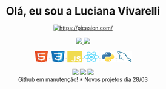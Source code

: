 <div align="center">
  <h1>Olá, eu sou a Luciana Vivarelli</h1>
  <a href="https://picasion.com/"><img src="https://i.picasion.com/pic92/a9daed3890298f609018f9e6a7b3daa7.gif" width="180" height="180" border="0" alt="https://picasion.com/" /></a><br /><a href="https://picasion.com/"></a>
  
</div>
<div align="center">
  <br>
  <a href="https://github.com/LucianaVivarelli">
  <img height="130em" src="https://github-readme-stats.vercel.app/api?username=LucianaVivarelli&show_icons=true&theme=flag-india&include_all_commits=true&count_private=true"/>
  <img height="130em" src="https://github-readme-stats.vercel.app/api/top-langs/?username=LucianaVivarelli&layout=compact&langs_count=7&theme=flag-india"/>
</div>
<div align="center"><br>
  <img align="center" alt="Lu-HTML" height="30" width="40" src="https://raw.githubusercontent.com/devicons/devicon/master/icons/html5/html5-original.svg">
  <img align="center" alt="Lu-CSS" height="30" width="40" src="https://raw.githubusercontent.com/devicons/devicon/master/icons/css3/css3-original.svg">
  <img align="center" alt="Lu-Js" height="30" width="40" src="https://raw.githubusercontent.com/devicons/devicon/master/icons/javascript/javascript-plain.svg">
  <img align="center" alt="Lu-React" height="30" width="40" src="https://raw.githubusercontent.com/devicons/devicon/master/icons/react/react-original.svg">
  <img align="center" alt="Lu-Python" height="30" width="40" src="https://raw.githubusercontent.com/devicons/devicon/master/icons/python/python-original.svg">
  <img align="center" alt="Lu-MySql" height="30" width="40" src="https://raw.githubusercontent.com/devicons/devicon/master/icons/mysql/mysql-original.svg">
  
</div>
  
 
<div align="center"> 
  <br>
  <a href="https://www.instagram.com/lucianavivarelli/" target="_blank"><img src="https://img.shields.io/badge/-Instagram-%23E4405F?style=for-the-badge&logo=instagram&logoColor=gold" target="_blank"></a>
  <a href = "mailto:lucianavivarelli@hotmail.com"><img src="https://img.shields.io/badge/-Hotmail-%23333?style=for-the-badge&logo=Hotmail&logoColor=gold" target="_blank"></a>
  <a href="https://www.linkedin.com/in/luciana-vivarelli-valgode-34640815a/" target="_blank"><img src="https://img.shields.io/badge/-LinkedIn-%230077B5?style=for-the-badge&logo=linkedin&logoColor=gold" target="_blank"></a> 
 
 
</div>
  
  <div align="center"> 
    Github em manutenção!
* Novos projetos dia 28/03
    </div>
